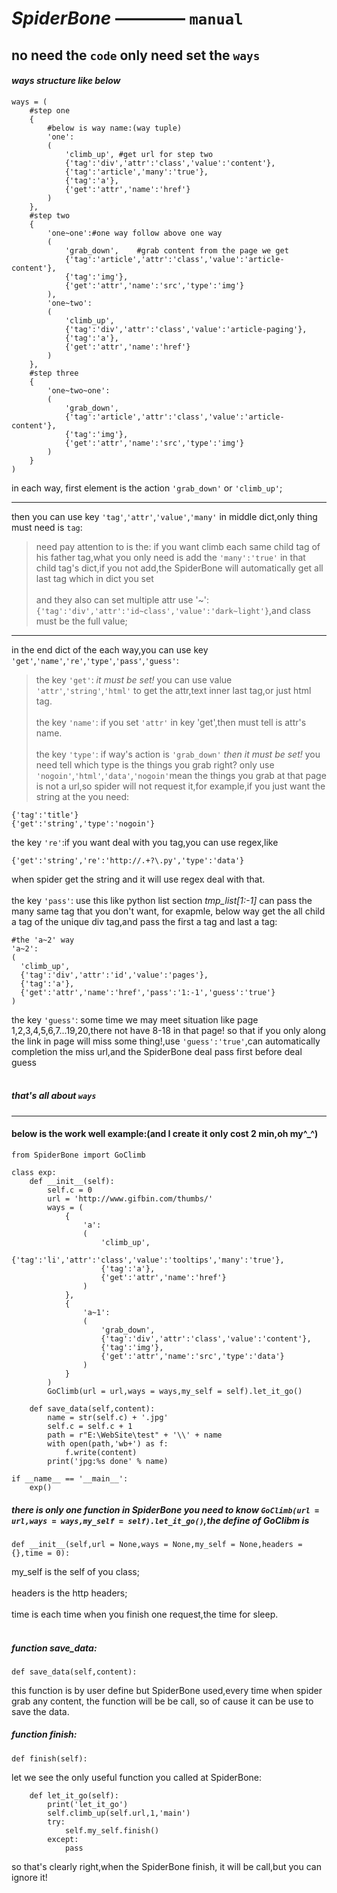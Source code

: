 *****SpiderBone***** ———— `manual`
=================================================
no need the `code` only need set the `ways`
---------------------------------------------
#### _ways structure like below_
```
ways = (
	#step one 
	{
		#below is way name:(way tuple)
		'one':
		(
			'climb_up',	#get url for step two
			{'tag':'div','attr':'class','value':'content'},	
			{'tag':'article','many':'true'},
			{'tag':'a'},
			{'get':'attr','name':'href'}
		)
	},
	#step two
	{	
		'one~one':#one way follow above one way
		(
			'grab_down',	#grab content from the page we get
			{'tag':'article','attr':'class','value':'article-content'},	
			{'tag':'img'},
			{'get':'attr','name':'src','type':'img'}
		),
		'one~two':
		(
			'climb_up',
			{'tag':'div','attr':'class','value':'article-paging'},
			{'tag':'a'},
			{'get':'attr','name':'href'}
		)
	},
	#step three
	{
		'one~two~one':
		(
			'grab_down',
			{'tag':'article','attr':'class','value':'article-content'},
			{'tag':'img'},
			{'get':'attr','name':'src','type':'img'}
		)
	}
)
```
in each way, first element is the action `'grab_down'` or `'climb_up'`;
***
then you can use key `'tag'`,`'attr'`,`'value'`,`'many'` in middle dict,only thing must need is `tag`:
>need pay attention to is the: if you want climb each same child tag of his father tag,what you only need is add the `'many':'true'` in that child tag's dict,if you not add,the SpiderBone will automatically get all last tag which in dict you set
<br></br>
and they also can set multiple attr use '~': `{'tag':'div','attr':'id~class','value':'dark~light'}`,and class must be the full value;
***
in the end dict of the each way,you can use key `'get'`,`'name'`,`'re'`,`'type'`,`'pass'`,`'guess'`:
>the key `'get'`: _it must be set!_ you can use value `'attr'`,`'string'`,`'html'` to get the attr,text inner last tag,or just html tag.
<br></br>
the key `'name'`: if you set `'attr'` in key 'get',then must tell is attr's name.
<br></br>
the key `'type'`: if way's action is `'grab_down'` _then it must be set!_ you need tell which type is the things you grab right? only use `'nogoin'`,`'html'`,`'data'`,`'nogoin'`mean the things you grab at that page is not a url,so spider will not request it,for example,if you just want the string at the <title></title> you need:
```
{'tag':'title'}
{'get':'string','type':'nogoin'}
```
the key `'re'`:if you want deal with you tag,you can use regex,like
```
{'get':'string','re':'http://.+?\.py','type':'data'}
```
when spider get the string and it will use regex deal with that.
<br></br>
the key `'pass'`: use this like python list section  _tmp_list[1:-1]_ can pass the many same tag that you don't want, for exapmle, below way get the all child a tag of the unique div tag,and pass the first a tag and last a tag:
```
#the 'a~2' way
'a~2':
(
  'climb_up',
  {'tag':'div','attr':'id','value':'pages'},
  {'tag':'a'},
  {'get':'attr','name':'href','pass':'1:-1','guess':'true'}
)
```
the key `'guess'`: some time we may meet situation like page 1,2,3,4,5,6,7...19,20,there not have 8-18 in that page! so that if you only along the link in page will miss some thing!,use `'guess':'true'`,can automatically completion the miss url,and the SpiderBone deal pass first before deal guess
<br></br>
##### that's all about `ways`
***
#### below is the work well example:(and I create it only cost 2 min,oh my^_^)
```
from SpiderBone import GoClimb

class exp:
	def __init__(self):
		self.c = 0
		url = 'http://www.gifbin.com/thumbs/'
		ways = (
			{
				'a':
				(
					'climb_up',
					{'tag':'li','attr':'class','value':'tooltips','many':'true'},
					{'tag':'a'},
					{'get':'attr','name':'href'}
				)
			},
			{
				'a~1':
				(
					'grab_down',
					{'tag':'div','attr':'class','value':'content'},
					{'tag':'img'},
					{'get':'attr','name':'src','type':'data'}
				)				
			}
		)
		GoClimb(url = url,ways = ways,my_self = self).let_it_go()
		
	def save_data(self,content):
		name = str(self.c) + '.jpg'
		self.c = self.c + 1
		path = r"E:\WebSite\test" + '\\' + name
		with open(path,'wb+') as f:
			f.write(content)
		print('jpg:%s done' % name)
		
if __name__ == '__main__':
	exp()
```
##### there is only one function in SpiderBone you need to know `GoClimb(url = url,ways = ways,my_self = self).let_it_go()`,the define of GoClibm is 
```
def __init__(self,url = None,ways = None,my_self = None,headers = {},time = 0):
```
my_self is the self of you class;
<br></br>
headers is the http headers;
<br></br>
time is each time when you finish one request,the time for sleep.
<br></br>
##### function save_data: 
```
def save_data(self,content):
```
this function is by user define but SpiderBone used,every time when spider grab any content, the function will be be call, so of cause it can be use to save the data.
##### function finish:
```
def finish(self):
```
let we see the only useful function you called at SpiderBone:
```
	def let_it_go(self):
		print('let_it_go')
		self.climb_up(self.url,1,'main')
		try:
			self.my_self.finish()
		except:
			pass
```
so that's clearly right,when the SpiderBone finish, it will be call,but you can ignore it!
